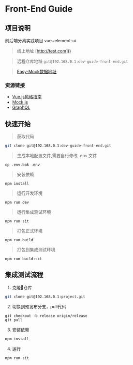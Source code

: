 # Front-End Guide

## 项目说明
 前后端分离实践项目 
 vue+element-ui
> 线上地址 [http://test.com]()

> 远程仓库地址 `git@192.168.0.1:dev-guide-front-end.git`

> [Easy-Mock数据地址](https://www.easy-mock.com/)

### 资源链接
* [Vue.js风格指南](https://vuejscaff.com/v2/style-guide/index.html)
* [Mock.js](http://mockjs.com/)
* [GraphQL](http://graphql.cn/)


## 快速开始
> 获取代码
```bash
git clone git@192.168.0.1:dev-guide-front-end.git
```
> 生成本地配置文件,需要自行修改 .env 文件
```
cp .env.bak .env
```
> 安装依赖
```
npm install
```
> 运行开发环境
```
npm run dev
```
> 运行集成测试环境
```
npm run sit
```
> 打包正式环境
```
npm run build
```
> 打包到集成测试环境
```
npm run build:sit
```


## 集成测试流程
1. 克隆仓库
```bash
git clone git@192.168.0.1:project.git
```
2. 切换到预发布分支，pull代码
```git
git checkout -b release origin/release
git pull
```
3. 安装依赖
```bash
npm install
```
4. 运行
```
npm run sit

